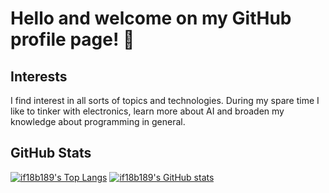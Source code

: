 # Hello and welcome on my GitHub profile page! 👋

## Interests
I find interest in all sorts of topics and technologies. During my spare time I like to tinker with electronics, learn more about AI and broaden my knowledge about programming in general.

## GitHub Stats
[![if18b189's Top Langs](https://github-readme-stats.vercel.app/api/top-langs/?username=if18b189)](https://github.com/anuraghazra/github-readme-stats)
[![if18b189's GitHub stats](https://github-readme-stats.vercel.app/api?username=if18b189&show_icons=true)](https://github.com/anuraghazra/github-readme-stats)


<!--
**if18b189/if18b189** is a ✨ _special_ ✨ repository because its `README.md` (this file) appears on your GitHub profile.

Here are some ideas to get you started:

- 🔭 I’m currently working on ...
- 🌱 I’m currently learning ...
- 👯 I’m looking to collaborate on ...
- 🤔 I’m looking for help with ...
- 💬 Ask me about ...
- 📫 How to reach me: ...
- 😄 Pronouns: ...
- ⚡ Fun fact: ...
-->
